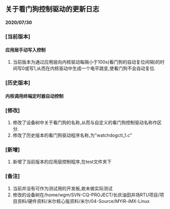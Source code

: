## 关于看门狗控制驱动的更新日志

#### 2020/07/30

### [当前版本]

#### 应用层手动写入控制

1. 当前版本为通过应用层向内核驱动每隔小于100s(看门狗的自动复位间隔)的时间写0或写1,从而在内核驱动中生成一个电平跳变,使看门狗不会自动复位.

### [历史版本]

#### 内核调用终端定时器自动控制

### [修改]

1. 修改了设备树中关于看门狗的名称,从而与自定义的看门狗控制驱动名称作区分.
2. 修改了历史版本的看门狗驱动程序名称,为"watchdogctl_1.c"

### [新增]

1. 新增了当前版本的应用层控制程序,在test文件夹下

### [备注]

1. 当前并没有可作为测试用的开发板,故未做实际测试
2. 修改的设备树在/home/wgm/SVN-CQ-PROJECT/长庆油田井场RTU项目/项目资料/硬件资料/米尔核心版资料/米尔/04-Source/MYiR-iMX-Linux

